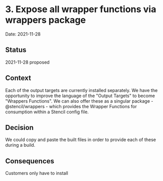 # 3. Expose all wrapper functions via wrappers package

Date: 2021-11-28

## Status

2021-11-28 proposed

## Context

Each of the output targets are currently installed separately. We have the opportunity to improve the language of the "Output Targets" to become "Wrappers Functions". We can also offer these as a singular package - @stencil/wrappers - which provides the Wrapper Functions for consumption within a Stencil config file. 

## Decision

We could copy and paste the built files in order to provide each of these during a build. 

## Consequences

Customers only have to install
